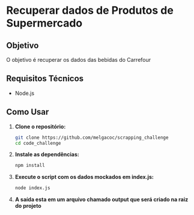 # Recuperar dados de Produtos de Supermercado

## Objetivo

O objetivo é recuperar os dados das bebidas do Carrefour

## Requisitos Técnicos

* Node.js

## Como Usar

1.  **Clone o repositório:**

    ```bash
    git clone https://github.com/melgacoc/scrapping_challenge
    cd code_challenge
    ```

2.  **Instale as dependências:**

    ```bash
    npm install
    ```

3.  **Execute o script com os dados mockados em index.js:**

    ```bash
    node index.js
    ```

4. **A saída esta em um arquivo chamado output que será criado na raiz do projeto**
